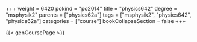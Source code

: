 +++
weight = 6420
pokind = "po2014"
title = "physics642"
degree = "msphysik2"
parents = ["physics62a"]
tags = ["msphysik2", "physics642", "physics62a"]
categories = ["course"]
bookCollapseSection = false
+++

{{< genCoursePage >}}
